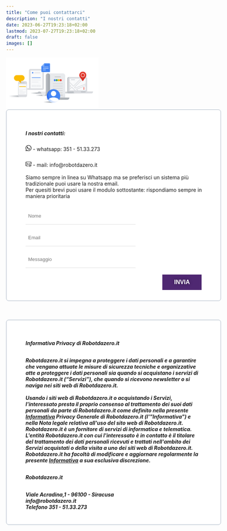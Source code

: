 ```yaml
---
title: "Come puoi contattarci"
description: "I nostri contatti"
date: 2023-06-27T19:23:18+02:00
lastmod: 2023-07-27T19:23:18+02:00
draft: false
images: []
---
```




<style>
   .lead {
   padding-top:    5px;
   padding-bottom: 5px;
   padding-right: 10px;
   padding-left:  12px;
   }
   h5 {
   font-weight: 700;
   }
   h3 {
   text-transform: uppercase;
   color: #5f7c57;
   }
   .bz-form {width: 684px; margin: 200px auto 0; }
   .bz-container {
   width: 100%;
   background-color: #fff;
   padding: 30px 40px 20px;
   border-radius: 7px;
   border: 1px solid #a4b1c1;
   }
   .bz-btmmargin {
   margin-bottom: 14px !important;
   }
   .bz-topmargin {
   margin-top: 6px !important;
   }
   .bz-left {float: left; width: 49%; padding-right: 2%; min-width: 300px;}
   .bz-right {float: left; width: 49%; min-width: 300px;}
   .bz-clear {clear: both;}
   input[type='text'], input[type='email'] {
   box-sizing: border-box;
   -webkit-box-sizing: border-box;
   -moz-box-sizing: border-box;
   outline: 0;
   display: block;
   width: 100%;
   padding: 7px;
   border: 0;
   border-bottom: 1px solid #ddd;
   background: transparent;
   margin-bottom: 10px;
   height: 45px;
   }
   input[type='submit'] {
   float: right;
   background-color: #007D7E;
   border: none;
   color: white;
   font-size: 18px;
   text-transform: uppercase;
   font-weight: 700;
   text-shadow: 0 0 10px rgba(0, 0, 0, 0.40);
   padding: 12px 32px;
   text-align: center;
   text-decoration: none;
   display: inline-block;
   font-size: 16px;
   margin: 4px 2px;
   cursor: pointer;
   }
   /* input[type='submit']:hover {
   background-color: #000000;
   } */
   @media only screen and (max-width: 600px) {
   .bz-container {padding: 10px;}
   .bz-form {width: 100%;}
   .bz-left, .bz-right { width: 100%; padding: 0 10px;}
   input[type='submit'] {margin-left: 10px;}
   }
</style>


<img width="50%" height="50%" class="x figure-img img-fluid lazyload blur-up" src="images/106.svg" alt="logo">
<div class="bz-container">
   <h5 class="bz-btmmargin lead"><strong>I nostri contatti:</strong></h5>
   <p class="lead">
      <svg xmlns="http://www.w3.org/2000/svg" width="16" height="16" fill="currentColor" class="bi bi-whatsapp" viewBox="0 0 16 16">
         <path d="M13.601 2.326A7.854 7.854 0 0 0 7.994 0C3.627 0 .068 3.558.064 7.926c0 1.399.366 2.76 1.057 3.965L0 16l4.204-1.102a7.933 7.933 0 0 0 3.79.965h.004c4.368 0 7.926-3.558 7.93-7.93A7.898 7.898 0 0 0 13.6 2.326zM7.994 14.521a6.573 6.573 0 0 1-3.356-.92l-.24-.144-2.494.654.666-2.433-.156-.251a6.56 6.56 0 0 1-1.007-3.505c0-3.626 2.957-6.584 6.591-6.584a6.56 6.56 0 0 1 4.66 1.931 6.557 6.557 0 0 1 1.928 4.66c-.004 3.639-2.961 6.592-6.592 6.592zm3.615-4.934c-.197-.099-1.17-.578-1.353-.646-.182-.065-.315-.099-.445.099-.133.197-.513.646-.627.775-.114.133-.232.148-.43.05-.197-.1-.836-.308-1.592-.985-.59-.525-.985-1.175-1.103-1.372-.114-.198-.011-.304.088-.403.087-.088.197-.232.296-.346.1-.114.133-.198.198-.33.065-.134.034-.248-.015-.347-.05-.099-.445-1.076-.612-1.47-.16-.389-.323-.335-.445-.34-.114-.007-.247-.007-.38-.007a.729.729 0 0 0-.529.247c-.182.198-.691.677-.691 1.654 0 .977.71 1.916.81 2.049.098.133 1.394 2.132 3.383 2.992.47.205.84.326 1.129.418.475.152.904.129 1.246.08.38-.058 1.171-.48 1.338-.943.164-.464.164-.86.114-.943-.049-.084-.182-.133-.38-.232z"/>
      </svg>
      - whatsapp: 351 - 51.33.273
   </p>
   <p class="lead">
      <svg xmlns="http://www.w3.org/2000/svg" width="16" height="16" fill="currentColor" class="bi bi-envelope-at" viewBox="0 0 16 16">
         <path d="M2 2a2 2 0 0 0-2 2v8.01A2 2 0 0 0 2 14h5.5a.5.5 0 0 0 0-1H2a1 1 0 0 1-.966-.741l5.64-3.471L8 9.583l7-4.2V8.5a.5.5 0 0 0 1 0V4a2 2 0 0 0-2-2H2Zm3.708 6.208L1 11.105V5.383l4.708 2.825ZM1 4.217V4a1 1 0 0 1 1-1h12a1 1 0 0 1 1 1v.217l-7 4.2-7-4.2Z"/>
         <path d="M14.247 14.269c1.01 0 1.587-.857 1.587-2.025v-.21C15.834 10.43 14.64 9 12.52 9h-.035C10.42 9 9 10.36 9 12.432v.214C9 14.82 10.438 16 12.358 16h.044c.594 0 1.018-.074 1.237-.175v-.73c-.245.11-.673.18-1.18.18h-.044c-1.334 0-2.571-.788-2.571-2.655v-.157c0-1.657 1.058-2.724 2.64-2.724h.04c1.535 0 2.484 1.05 2.484 2.326v.118c0 .975-.324 1.39-.639 1.39-.232 0-.41-.148-.41-.42v-2.19h-.906v.569h-.03c-.084-.298-.368-.63-.954-.63-.778 0-1.259.555-1.259 1.4v.528c0 .892.49 1.434 1.26 1.434.471 0 .896-.227 1.014-.643h.043c.118.42.617.648 1.12.648Zm-2.453-1.588v-.227c0-.546.227-.791.573-.791.297 0 .572.192.572.708v.367c0 .573-.253.744-.564.744-.354 0-.581-.215-.581-.8Z"/>
      </svg>
      - mail: info@robotdazero.it
      <br>
      <br>
      Siamo sempre in linea su Whatsapp ma se preferisci un sistema più tradizionale puoi usare la nostra email.  <br> Per quesiti brevi puoi usare il modulo sottostante: rispondiamo sempre in maniera prioritaria
   </p>
   <div class="lead">
      <form action="https://formspree.io/f/xyybpbln" method="POST">
         <div class="bz-left">
            <input type="hidden" name="_language" value="it"/>
            <input class="bz-btmmargin" type="text" id="name" placeholder="Nome"/>
            <input class="bz-btmmargin" type="email" name="email" id="email" placeholder="Email" required/>
            <input class="bz-btmmargin" type="text" id="messaggio"  name="message" placeholder="Messaggio" required/>
         </div>
         <div class="bz-clear"></div>
         <input style="background-color: #4F2872;" class="btn btn-primary btn-lg px-4 mb-2" type="submit" value="Invia">
         <div class="bz-clear"></div>
      </form>
   </div>
</div>

<br>
<br>
<br>

<div class="bz-container">
   <h5 class="bz-btmmargin lead"><strong>Informativa Privacy di Robotdazero.it</strong></h5>
   <h5 class="bz-btmmargin lead">
      Robotdazero.it si impegna a proteggere i dati personali e a garantire che vengano attuate le misure di sicurezza tecniche e organizzative atte a proteggere i dati personali sia quando si acquistano i servizi di Robotdazero.it (“Servizi”), che quando si ricevono newsletter o si naviga nei siti web di Robotdazero.it.
      <br>
      <br>
      Usando i siti web di Robotdazero.it o acquistando i Servizi, l'interessato presta il proprio consenso al trattamento dei suoi dati personali da parte di Robotdazero.it come definito nella presente <a href="https://www.Robotdazero.it/privacy/" target="_blank" rel="noopener">Informativa</a> Privacy Generale di Robotdazero.it (l'"Informativa") e nella Nota legale relativa all'uso del sito web di Robotdazero.it.
      Robotdazero.it è un fornitore di servizi di informatica e telematica. L'entità Robotdazero.it con cui l'interessato è in contatto è il titolare del trattamento dei dati personali ricevuti e trattati nell'ambito dei Servizi acquistati o della visita a uno dei siti web di Robotdazero.it. 
Robotdazero.it ha facoltà di modificare e aggiornare regolarmente la presente <a href="https://www.Robotdazero.it/privacy/" target="_blank" rel="noopener">Informativa</a> a sua esclusiva discrezione.
<br>
</h5>
<h5 class="bz-btmmargin lead"><strong>Robotdazero.it</strong></h5>
<h5 class="bz-btmmargin lead">
Viale Acradina,1 - 96100 - Siracusa
<br>
info@robotdazero.it
<br>
Telefono 351 - 51.33.273
<br>
</h5>
</div>

<br>
<br>
<br>
